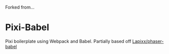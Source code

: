 Forked from...

# Pixi-Babel

Pixi boilerplate using Webpack and Babel. Partially based off [Lapixx/phaser-babel](https://github.com/Lapixx/phaser-babel)


